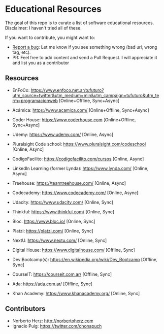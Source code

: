 # Educational Resources

The goal of this repo is to curate a list of software educational resources.
Disclaimer: I haven't tried all of these.

If you want to contribute, you might want to:
- [Report a bug](https://github.com/ourbit/educational-resources/issues/new): Let me know if you see something wrong (bad url, wrong tag, etc).
- PR: Feel free to add content and send a Pull Request. I will appreciate it and list you as a contributor

## Resources

- EnFoCo: https://www.enfoco.net.ar/tufuturo?utm_source=twitter&utm_medium=min&utm_campaign=tufuturo&utm_term=programacionweb [Online+Offline, Sync+Async]

- Acámica: https://www.acamica.com/ [Online+Offline, Sync+Async]

- Coder House: https://www.coderhouse.com  [Online+Offline, Sync+Async]

- Udemy: https://www.udemy.com/ [Online, Async]

- Pluralsight Code school: https://www.pluralsight.com/codeschool [Online, Async]

- CodigoFacilito: https://codigofacilito.com/cursos  [Online, Async]

- LinkedIn Learning (former Lynda): https://www.lynda.com/ [Online, Async]

- Treehouse: https://teamtreehouse.com/ [Online, Async]

- Codecademy: https://www.codecademy.com/ [Online, Async]

- Udacity: https://www.udacity.com/ [Online, Sync]

- Thinkful: https://www.thinkful.com/ [Online, Sync]

- Bloc: https://www.bloc.io/ [Online, Sync]

- Platzi: https://platzi.com/ [Online, Sync]

- NextU: https://www.nextu.com/  [Online, Sync]

- Digital House: https://www.digitalhouse.com/  [Offline, Sync]

- Dev Bootcamp(s): https://en.wikipedia.org/wiki/Dev_Bootcamp  [Offline, Sync]

- CourseIT: https://courseit.com.ar/  [Offline, Sync]

- Ada: https://ada.com.ar/  [Offline, Sync]

- Khan Academy: https://www.khanacademy.org/ [Online, Sync]


## Contributors

- Norberto Herz: http://norbertoherz.com
- Ignacio Puig: https://twitter.com/chonapuch
